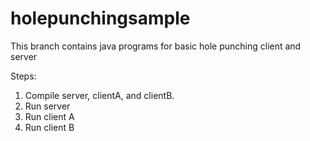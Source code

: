 # holepunchingsample
This branch contains java programs for basic hole punching client and server

Steps:
1. Compile server, clientA, and clientB.
2. Run server 
3. Run client A
4. Run client B
